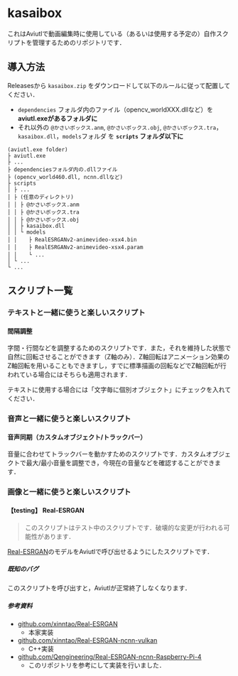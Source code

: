 # kasaibox

これはAviutlで動画編集時に使用している（あるいは使用する予定の）自作スクリプトを管理するためのリポジトリです．

## 導入方法

Releasesから `kasaibox.zip` をダウンロードして以下のルールに従って配置してください．
- `dependencies` フォルダ内のファイル（opencv_worldXXX.dllなど）を **aviutl.exeがあるフォルダに** 
- それ以外の `@かさいボックス.anm`, `@かさいボックス.obj`, `@かさいボックス.tra`，`kasaibox.dll`，`models`フォルダ を **`scripts` フォルダ以下に**

```
(aviutl.exe folder)
├ aviutl.exe
├ ...
├ dependenciesフォルダ内の.dllファイル
├ (opencv_world460.dll, ncnn.dllなど)
├ scripts
│ ├ ...
│ ├ (任意のディレクトリ)
│ │ ├ @かさいボックス.anm
│ │ ├ @かさいボックス.tra
│ │ ├ @かさいボックス.obj
│ │ ├ kasaibox.dll
│ │ └ models
│ │ 　 ├ RealESRGANv2-animevideo-xsx4.bin
│ │ 　 ├ RealESRGANv2-animevideo-xsx4.param
│ │ 　 └ ...
│ └ ...
└ ...
```

## スクリプト一覧

### テキストと一緒に使うと楽しいスクリプト
#### 間隔調整

字間・行間などを調整するためのスクリプトです．また，それを維持した状態で自然に回転させることができます（Z軸のみ）．Z軸回転はアニメーション効果のZ軸回転を用いることもできますし，すでに標準描画の回転などでZ軸回転が行われている場合にはそちらも適用されます．

テキストに使用する場合には「文字毎に個別オブジェクト」にチェックを入れてください．

### 音声と一緒に使うと楽しいスクリプト
#### 音声同期（カスタムオブジェクト/トラックバー）

音量に合わせてトラックバーを動かすためのスクリプトです．カスタムオブジェクトで最大/最小音量を調整でき，今現在の音量などを確認することができます．

### 画像と一緒に使うと楽しいスクリプト

#### **【testing】** Real-ESRGAN

> このスクリプトはテスト中のスクリプトです．破壊的な変更が行われる可能性があります．

[Real-ESRGAN]: https://github.com/xinntao/Real-ESRGAN

[Real-ESRGAN]のモデルをAviutlで呼び出せるようにしたスクリプトです．

##### 既知のバグ

このスクリプトを呼び出すと，Aviutlが正常終了しなくなります．

##### 参考資料

- [github.com/xinntao/Real-ESRGAN][Real-ESRGAN]
  - 本家実装
- [github.com/xinntao/Real-ESRGAN-ncnn-vulkan](https://github.com/xinntao/Real-ESRGAN-ncnn-vulkan)
  - C++実装
- [github.com/Qengineering/Real-ESRGAN-ncnn-Raspberry-Pi-4](https://github.com/Qengineering/Real-ESRGAN-ncnn-Raspberry-Pi-4)
  - このリポジトリを参考にして実装を行いました．
